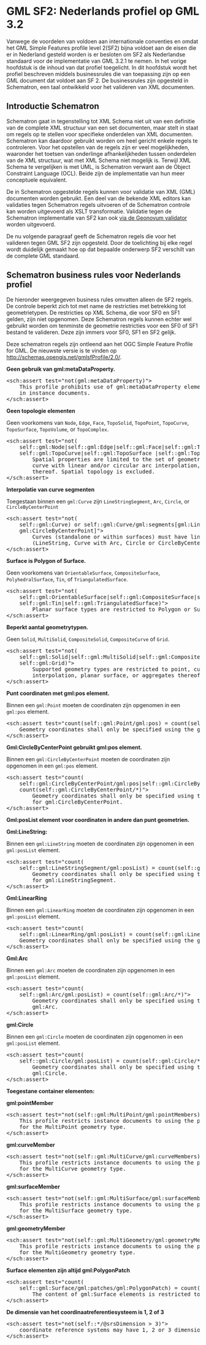 # GML SF2: Nederlands profiel op GML 3.2

Vanwege de voordelen van voldoen aan internationale conventies en omdat het GML Simple Features profile level 2(SF2) bijna voldoet aan de eisen die er in Nederland gesteld worden is er besloten om SF2 als Nederlandse standaard voor de implementatie van GML 3.2.1 te nemen. In het vorige hoofdstuk is de inhoud van dat profiel toegelicht. In dit hoofdstuk wordt het profiel beschreven middels businessrules die van toepassing zijn op een GML document dat voldoet aan SF 2. De businessrules zijn opgesteld in Schematron, een taal ontwikkeld voor het valideren van XML documenten.

## Introductie Schematron

Schematron gaat in tegenstelling tot XML Schema niet uit van een definitie van de complete XML structuur van een set documenten, maar stelt in staat om regels op te stellen voor specifieke onderdelen van XML documenten. Schematron kan daardoor gebruikt worden om heel gericht enkele regels te controleren. Voor het opstellen van de regels zijn er veel mogelijkheden, waaronder het toetsen van onderlinge afhankelijkheden tussen onderdelen van de XML structuur, wat met XML Schema niet mogelijk is. Terwijl XML Schema te vergelijken is met UML, is Schematron verwant aan de Object Constraint Language (OCL). Beide zijn de implementatie van hun meer conceptuele equivalent.

De in Schematron opgestelde regels kunnen voor validatie van XML (GML) documenten worden gebruikt. Een deel van de bekende XML editors kan validaties tegen Schematron regels uitvoeren of de Schematron controle kan worden uitgevoerd als XSLT transformatie. Validatie tegen de Schematron implementatie van SF2 kan ook <a href="http://validatie.geostandaarden.nl/etf-webapp/testruns/create-direct?testProjectId=8089ca7a-8722-3119-9ec9-661205a743f4">via de Geonovum validator</a> worden uitgevoerd.

De nu volgende paragraaf geeft de Schematron regels die voor het valideren tegen GML SF2 zijn opgesteld. Door de toelichting bij elke regel wordt duidelijk gemaakt hoe op dat bepaalde onderwerp SF2 verschilt van de complete GML standaard.

## Schematron business rules voor Nederlands profiel

De hieronder weergegeven business rules omvatten alleen de SF2 regels. De controle beperkt zich tot met name de restricties met betrekking tot geometrietypen. De restricties op XML Schema, die voor SF0 en SF1 gelden, zijn niet opgenomen. Deze Schematron regels kunnen echter wel gebruikt worden om tenminste de geometrie restricties voor een SF0 of SF1 bestand te valideren. Deze zijn immers voor SF0, SF1 en SF2 gelijk.

Deze schematron regels zijn ontleend aan het OGC Simple Feature Profile for GML. De nieuwste versie is te vinden op
http://schemas.opengis.net/gmlsfProfile/2.0/.

**Geen gebruik van gml:metaDataProperty.**

<pre>
&lt;sch:assert test="not(gml:metaDataProperty)">
    This profile prohibits use of gml:metaDataProperty elements for referencing metadata 
    in instance documents.
&lt;/sch:assert>
</pre>

**Geen topologie elementen**

Geen voorkomens van `Node`, `Edge`, `Face`, `TopoSolid`, `TopoPoint`, `TopoCurve`, `TopoSurface`, `TopoVolume`, or `TopoComplex`.

<pre>
&lt;sch:assert test="not(
    self::gml:Node|self::gml:Edge|self::gml:Face|self::gml:TopoSolid |self::gml:TopoPoint|
    self::gml:TopoCurve|self::gml:TopoSurface |self::gml:TopoVolume|self::gml:TopoComplex)">
        Spatial properties are limited to the set of geometric types consisting of point,
        curve with linear and/or circular arc interpolation, planar surface, or aggregates
        thereof. Spatial topology is excluded.
&lt;/sch:assert>
</pre>

**Interpolatie van curve segmenten**

Toegestaan binnen een `gml:Curve` zijn `LineStringSegment`, `Arc`, `Circle`, or `CircleByCenterPoint`

<pre>
&lt;sch:assert test="not(
    self::gml:Curve) or self::gml:Curve/gml:segments[gml:LineStringSegment|gml:Arc|gml:Circle|
    gml:CircleByCenterPoint]">
        Curves (standalone or within surfaces) must have linear and/or circular arc interpolation 
        (LineString, Curve with Arc, Circle or CircleByCenterpoint segments)
&lt;/sch:assert>
</pre>

**Surface is Polygon of Surface.**

Geen voorkomens van `OrientableSurface`, `CompositeSurface`, `PolyhedralSurface`, `Tin`, of `TriangulatedSurface`.

<pre>
&lt;sch:assert test="not(
    self::gml:OrientableSurface|self::gml:CompositeSurface|self::gml:PolyhedralSurface|
    self::gml:Tin|self::gml:TriangulatedSurface)">
        Planar surface types are restricted to Polygon or Surface elements.
&lt;/sch:assert>
</pre>

**Beperkt aantal geometrytypen.**

Geen `Solid`, `MultiSolid`, `CompositeSolid`, `CompositeCurve` of `Grid`.

<pre>
&lt;sch:assert test="not(
    self::gml:Solid|self::gml:MultiSolid|self::gml:CompositeSolid|self::gml:CompositeCurve|
    self::gml:Grid)">
        Supported geometry types are restricted to point, curve with linear and/or circular arc 
        interpolation, planar surface, or aggregates thereof.
&lt;/sch:assert>
</pre>

**Punt coordinaten met gml:pos element.**

Binnen een `gml:Point` moeten de coordinaten zijn opgenomen in een `gml:pos` element.

<pre>
&lt;sch:assert test="count(self::gml:Point/gml:pos) = count(self::gml:Point/*)">
    Geometry coordinates shall only be specified using the gml:pos element for gml:Point.
&lt;/sch:assert>
</pre>

**Gml:CircleByCenterPoint gebruikt gml:pos element.**

Binnen een `gml:CircleByCenterPoint` moeten de coordinaten zijn opgenomen in een `gml:pos` element.

<pre>
&lt;sch:assert test="count(
    self::gml:CircleByCenterPoint/gml:pos|self::gml:CircleByCenterPoint/gml:radius) =
    count(self::gml:CircleByCenterPoint/*)">
        Geometry coordinates shall only be specified using the gml:pos element
        for gml:CircleByCenterPoint.
&lt;/sch:assert>
</pre>

**Gml:posList element voor coordinaten in andere dan punt geometrien.**

**Gml:LineString:**

Binnen een `gml:LineString` moeten de coordinaten zijn opgenomen in een `gml:posList` element.

<pre>
&lt;sch:assert test="count(
    self::gml:LineStringSegment/gml:posList) = count(self::gml:LineStringSegment/*)">
        Geometry coordinates shall only be specified using the gml:posList element 
        for gml:LineStringSegment.
&lt;/sch:assert>
</pre>

**Gml:LinearRing**

Binnen een `gml:LinearRing` moeten de coordinaten zijn opgenomen in een `gml:posList` element.

<pre>
&lt;sch:assert test="count(
    self::gml:LinearRing/gml:posList) = count(self::gml:LinearRing/*)">
    Geometry coordinates shall only be specified using the gml:posList element for gml:LinearRing.
&lt;/sch:assert>
</pre>

**Gml:Arc**

Binnen een `gml:Arc` moeten de coordinaten zijn opgenomen in een `gml:posList` element.

<pre>
&lt;sch:assert test="count(
    self::gml:Arc/gml:posList) = count(self::gml:Arc/*)">
        Geometry coordinates shall only be specified using the gml:posList element for 
        gml:Arc.
&lt;/sch:assert>
</pre>

**gml:Circle**

Binnen een `gml:Circle` moeten de coordinaten zijn opgenomen in een `gml:posList` element.

<pre>
&lt;sch:assert test="count(
    self::gml:Circle/gml:posList) = count(self::gml:Circle/*)">
        Geometry coordinates shall only be specified using the gml:posList element for 
        gml:Circle.
&lt;/sch:assert>
</pre>

**Toegestane container elementen:**

**gml:pointMember**

<pre>
&lt;sch:assert test="not(self::gml:MultiPoint/gml:pointMembers)">
    This profile restricts instance documents to using the property container gml:pointMember
    for the MultiPoint geometry type.
&lt;/sch:assert>
</pre>

**gml:curveMember**

<pre>
&lt;sch:assert test="not(self::gml:MultiCurve/gml:curveMembers)">
    This profile restricts instance documents to using the property container gml:curveMember 
    for the MultiCurve geometry type.
&lt;/sch:assert>
</pre>

**gml:surfaceMember**

<pre>
&lt;sch:assert test="not(self::gml:MultiSurface/gml:surfaceMembers)">
    This profile restricts instance documents to using the property container gml:surfaceMember 
    for the MultiSurface geometry type.
&lt;/sch:assert>
</pre>

**gml:geometryMember**

<pre>
&lt;sch:assert test="not(self::gml:MultiGeometry/gml:geometryMembers)">
    This profile restricts instance documents to using the property container gml:geometryMember 
    for the MultiGeometry geometry type.
&lt;/sch:assert>
</pre>

**Surface elementen zijn altijd gml:PolygonPatch**

<pre>
&lt;sch:assert test="count(
    self::gml:Surface/gml:patches/gml:PolygonPatch) = count(self::gml:Surface/gml:patches/*)">
        The content of gml:Surface elements is restricted to gml:PolygonPatch patches.
&lt;/sch:assert>
</pre>

**De dimensie van het coordinaatreferentiesysteem is 1, 2 of 3**

<pre>
&lt;sch:assert test="not(self::*/@srsDimension > 3)">
    coordinate reference systems may have 1, 2 or 3 dimensions
&lt;/sch:assert>
</pre>
